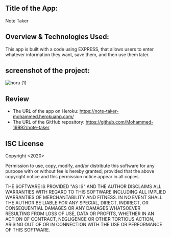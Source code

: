 ## Title of the App:
Note Taker

## Overview & Technologies Used:
This app is built with a code using EXPRESS, that allows users to enter whatever information they want, save them, and then use them later.

## screenshot of the project:
![horu (1)](https://user-images.githubusercontent.com/67847324/97511001-652bff80-195c-11eb-8a2f-c91c902cffb9.gif)

## Review
* The URL of the app on Heroku: https://note-taker-mohammed.herokuapp.com/
* The URL of the GitHub repository: https://github.com/Mohammed-19992/note-taker

## ISC License
Copyright <2020> <Mohammed arafat>

Permission to use, copy, modify, and/or distribute this software for any purpose with or without fee is hereby granted, provided that the above copyright notice and this permission notice appear in all copies.

THE SOFTWARE IS PROVIDED "AS IS" AND THE AUTHOR DISCLAIMS ALL WARRANTIES WITH REGARD TO THIS SOFTWARE INCLUDING ALL IMPLIED WARRANTIES OF MERCHANTABILITY AND FITNESS. IN NO EVENT SHALL THE AUTHOR BE LIABLE FOR ANY SPECIAL, DIRECT, INDIRECT, OR CONSEQUENTIAL DAMAGES OR ANY DAMAGES WHATSOEVER RESULTING FROM LOSS OF USE, DATA OR PROFITS, WHETHER IN AN ACTION OF CONTRACT, NEGLIGENCE OR OTHER TORTIOUS ACTION, ARISING OUT OF OR IN CONNECTION WITH THE USE OR PERFORMANCE OF THIS SOFTWARE.
